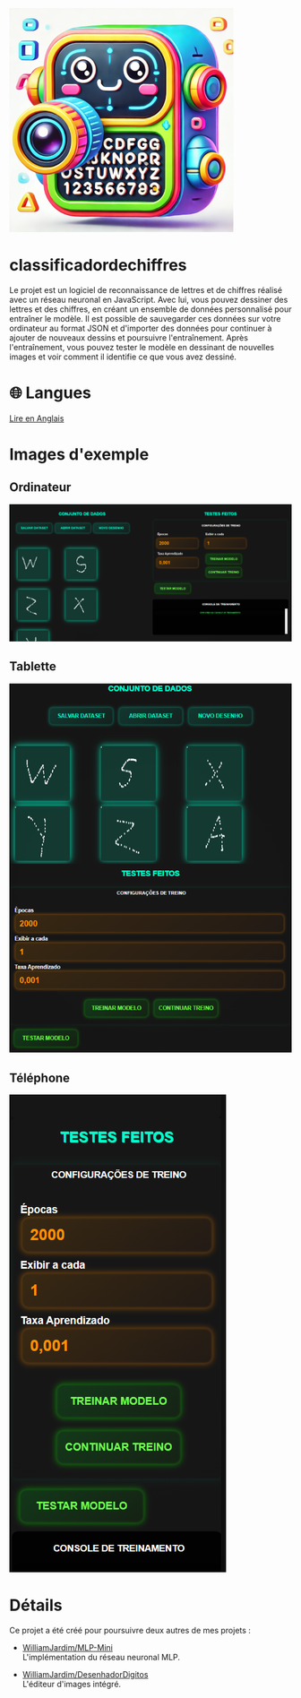 ![Icône](./imagens/icone-400x400.png)

# classificadordechiffres
Le projet est un logiciel de reconnaissance de lettres et de chiffres réalisé avec un réseau neuronal en JavaScript. Avec lui, vous pouvez dessiner des lettres et des chiffres, en créant un ensemble de données personnalisé pour entraîner le modèle. Il est possible de sauvegarder ces données sur votre ordinateur au format JSON et d'importer des données pour continuer à ajouter de nouveaux dessins et poursuivre l'entraînement. Après l'entraînement, vous pouvez tester le modèle en dessinant de nouvelles images et voir comment il identifie ce que vous avez dessiné.

# 🌐 Langues
[Lire en Anglais](./README-en.md)

# Images d'exemple
## Ordinateur
![Ordinateur](./imagens/demo-desktop.png)

## Tablette
![Tablette](./imagens/demo-tablet.png)

## Téléphone
![Téléphone](./imagens/demo-phone.png)

# Détails
Ce projet a été créé pour poursuivre deux autres de mes projets :

- [WilliamJardim/MLP-Mini](https://github.com/WilliamJardim/MLP-mini)  
  L'implémentation du réseau neuronal MLP.

- [WilliamJardim/DesenhadorDigitos](https://github.com/WilliamJardim/desenhadordigitos)  
  L'éditeur d'images intégré.